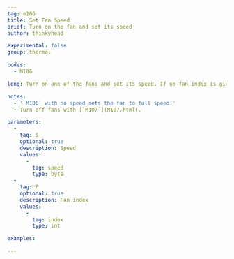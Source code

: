 ```yaml
---
tag: m106
title: Set Fan Speed
brief: Turn on the fan and set its speed
author: thinkyhead

experimental: false
group: thermal

codes:
  - M106

long: Turn on one of the fans and set its speed. If no fan index is given, the print cooling fan.

notes:
  - '`M106` with no speed sets the fan to full speed.'
  - Turn off fans with [`M107`](M107.html).

parameters:
  -
    tag: S
    optional: true
    description: Speed
    values:
      -
        tag: speed
        type: byte
  -
    tag: P
    optional: true
    description: Fan index
    values:
      -
        tag: index
        type: int

examples:

---
```


